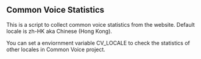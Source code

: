 Common Voice Statistics
-----------------------

This is a script to collect common voice statistics from the website. Default locale is zh-HK aka Chinese (Hong Kong).

You can set a enviornment variable CV_LOCALE to check the statistics of other locales in Common Voice project.
